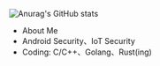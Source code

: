 ![Anurag's GitHub stats](https://github-readme-stats.vercel.app/api?username=kuekiko&show_icons=true&theme=radical)

- About Me
- Android Security、IoT Security
- Coding: C/C++、Golang、Rust(ing)
